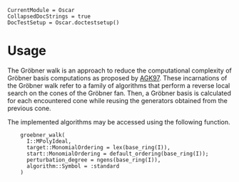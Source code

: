 ```@meta
CurrentModule = Oscar
CollapsedDocStrings = true
DocTestSetup = Oscar.doctestsetup()
```

# Usage

The Gröbner walk is an approach to reduce the computational complexity of Gröbner basis computations as proposed by [AGK97](@cite).
These incarnations of the Gröbner walk refer to a family of algorithms that perform a reverse local search on the cones of the Gröbner fan.
Then, a Gröbner basis is calculated for each encountered cone while reusing the generators obtained from the previous cone.

The implemented algorithms may be accessed using the following function.

```@docs
    groebner_walk(
      I::MPolyIdeal, 
      target::MonomialOrdering = lex(base_ring(I)),
      start::MonomialOrdering = default_ordering(base_ring(I));
      perturbation_degree = ngens(base_ring(I)),
      algorithm::Symbol = :standard
    )
```
    
